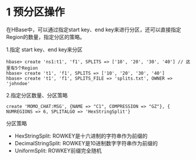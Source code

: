 # 1 预分区操作

在HBase中，可以通过指定start key、end key来进行分区，还可以直接指定Region的数量，指定分区的策略。

1.指定 start key、end key来分区
``` 
hbase> create 'ns1:t1', 'f1', SPLITS => ['10', '20', '30', '40'] // 这里有5个Region
hbase> create 't1', 'f1', SPLITS => ['10', '20', '30', '40']
hbase> create 't1', 'f1', SPLITS_FILE => 'splits.txt', OWNER => 'johndoe'
```

2.指定分区数量、分区策略
``` 
create 'MOMO_CHAT:MSG', {NAME => "C1", COMPRESSION => "GZ"}, { NUMREGIONS => 6, SPLITALGO => 'HexStringSplit'}
```

分区策略
- HexStringSplit: ROWKEY是十六进制的字符串作为前缀的
- DecimalStringSplit: ROWKEY是10进制数字字符串作为前缀的
- UniformSplit: ROWKEY前缀完全随机
